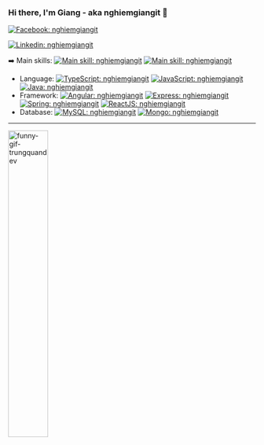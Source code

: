 ### Hi there, I'm Giang - aka nghiemgiangit 👋

[![Facebook: nghiemgiangit](https://img.shields.io/website?&label=Facebook&style=flat-square&logo=facebook&logoColor=white&up_message=Online&url=https%3A%2F%2Ffacebook.com/trungquandev)](https://www.facebook.com/nghiemgiangit/)

[![Linkedin: nghiemgiangit](https://img.shields.io/badge/I'm%20not%20seeking%20to%20change%20jobs-blue?label=Linkedin&style=flat-square&logo=Linkedin&logoColor=white)](https://www.linkedin.com/in/nghi%C3%AAm-%C4%91%C3%ACnh-giang-594175196/)

:arrow_right: Main skills: [![Main skill: nghiemgiangit](https://img.shields.io/badge/TypeScript-007ACC?style=for-the-badge&logo=typescript&logoColor=white)](https://github.com/nghiemgiangit) [![Main skill: nghiemgiangit](https://img.shields.io/badge/JavaScript-F7DF1E?style=for-the-badge&logo=javascript&logoColor=black)](https://github.com/nghiemgiangit)

* Language: [![TypeScript: nghiemgiangit](https://img.shields.io/badge/TypeScript-007ACC?style=for-the-badge&logo=typescript&logoColor=white)](https://github.com/nghiemgiangit) [![JavaScript: nghiemgiangit](https://img.shields.io/badge/JavaScript-F7DF1E?style=for-the-badge&logo=javascript&logoColor=black)](https://github.com/nghiemgiangit) [![Java: nghiemgiangit](https://img.shields.io/badge/Java-ED8B00?style=for-the-badge&logo=java&logoColor=white)](https://github.com/nghiemgiangit)
* Framework: [![Angular: nghiemgiangit](https://img.shields.io/badge/Angular-DD0031?style=for-the-badge&logo=angular&logoColor=white)](https://github.com/nghiemgiangit) [![Express: nghiemgiangit](https://img.shields.io/badge/Express.js-404D59?style=for-the-badge)](https://github.com/nghiemgiangit) [![Spring: nghiemgiangit](https://img.shields.io/badge/Spring-6DB33F?style=for-the-badge&logo=spring&logoColor=white)](https://github.com/nghiemgiangit) [![ReactJS: nghiemgiangit](https://img.shields.io/badge/React-20232A?style=for-the-badge&logo=react&logoColor=61DAFB)](https://github.com/nghiemgiangit) 
* Database: [![MySQL: nghiemgiangit](https://img.shields.io/badge/MySQL-00000F?style=for-the-badge&logo=mysql&logoColor=white)](https://github.com/nghiemgiangit) [![Mongo: nghiemgiangit](https://img.shields.io/badge/MongoDB-4EA94B?style=for-the-badge&logo=mongodb&logoColor=white)](https://github.com/nghiemgiangit)

<hr>

<img src="https://raw.githubusercontent.com/trungquandev/trungquandev/main/images/trungquandev-gif-coding.gif" alt="funny-gif-trungquandev" width="40%">

<!--
<details open="true">
  <summary>:memo: Github Stats </summary>
  <br />
  <img align="left" alt="nghiemgiangit's Github Stats" src="https://github-readme-stats.vercel.app/api/top-langs/?username=nghiemgiangit" />

  <img align="right" alt="nghiemgiangit's Github Stats" src="https://github-readme-stats.codestackr.vercel.app/api?username=nghiemgiangit&show_icons=true&hide_border=true&hide_title=false&include_all_commits=true&count_private=true&theme=gradient" />
  <br /><br /><br /><br /><br /><br /><br /><br /><br /><br />
  <br />

 [<img align="right" src="https://img.shields.io/badge/Signature-trungquandev.com-brightgreen" alt="trungquandev-signature" style="margin-top: 1.5rem;">](https://trungquandev.com)
</details>

**nghiemgiangit** is a ✨ _special_ ✨ repository because its `README.md` (this file) appears on your GitHub profile.

Here are some ideas to get you started:

- 🔭 I’m currently working on ...
- 🌱 I’m currently learning ...
- 👯 I’m looking to collaborate on ...
- 🤔 I’m looking for help with ...
- 💬 Ask me about ...
- 📫 How to reach me: ...
- 😄 Pronouns: ...
- ⚡ Fun fact: ...
-->
